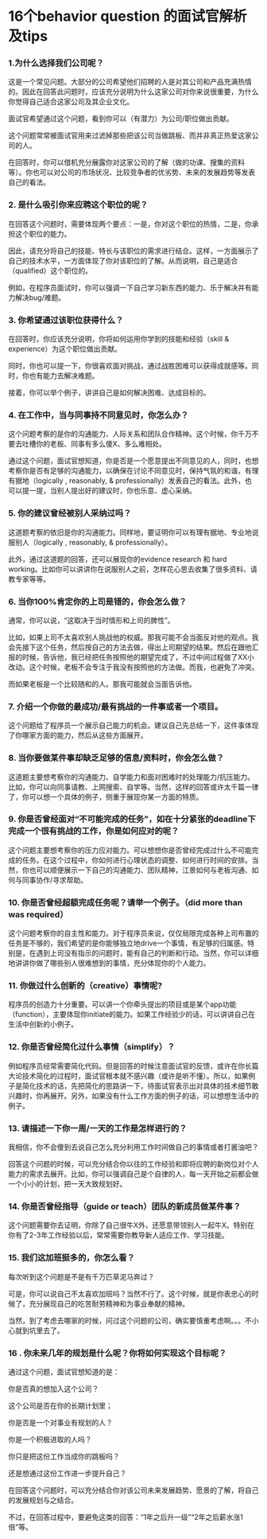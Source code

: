 # 16个behavior question 的面试官解析及tips

### 1.为什么选择我们公司呢？

这是一个常见问题。大部分的公司希望他们招聘的人是对其公司和产品充满热情的。因此在回答此问题时，应该充分说明为什么这家公司对你来说很重要，为什么你觉得自己适合这家公司及其企业文化。

面试官希望通过这个问题，看到你可以（有潜力）为公司/职位做出贡献。

这个问题常常被面试官用来过滤掉那些把该公司当做跳板、而并非真正热爱这家公司的人。

在回答时，你可以借机充分展露你对这家公司的了解（做的功课、搜集的资料等）。你也可以对公司的市场状况、比较竞争者的优劣势、未来的发展趋势等发表自己的看法。

### 2. 是什么吸引你来应聘这个职位的呢？

在回答这个问题时，需要体现两个要点：一是，你对这个职位的热情，二是，你承担这个职位的能力。

因此，请充分将自己的技能、特长与该职位的需求进行结合。这样，一方面展示了自己的技术水平，一方面体现了你对该职位的了解。从而说明，自己是适合（qualified）这个职位的。

例如，在程序员面试时，你可以强调一下自己学习新东西的能力、乐于解决并有能力解决bug/难题。

### 3. 你希望通过该职位获得什么？

在回答时，你应该充分说明，你将如何运用你学到的技能和经验（skill & experience）为这个职位做出贡献。

同时，你也可以提一下，你很喜欢面对挑战，通过战胜困难可以获得成就感等。同时，你也有能力去解决难题。

接着，你可以举个例子，讲讲自己是如何解决困难、达成目标的。

### 4. 在工作中，当与同事持不同意见时，你怎么办？

这个问题考察的是你的沟通能力、人际关系和团队合作精神。这个时候，你千万不要去吐槽你的老板、同事有多么傻X、多么难相处。

通过这个问题，面试官想知道，你是否是一个愿意提出不同意见的人，同时，也想考察你是否有足够的沟通能力，以确保在讨论不同意见时，保持气氛的和谐，有理有据地（logically , reasonably, & professionally）发表自己的看法。此外，也可以提一提，当别人提出好的建议时，你也乐意、虚心采纳。

### 5. 你的建议曾经被别人采纳过吗？

这道题考察的依旧是你的沟通能力。同样地，要证明你可以有理有据地、专业地说服别人（logically , reasonably, & professionally）。

此外，通过这道题的回答，还可以展现你的evidence research 和 hard working。比如你可以讲讲你在说服别人之前，怎样花心思去收集了很多资料、请教专家等等。

### 6. 当你100%肯定你的上司是错的，你会怎么做？

通常，你可以说，“这取决于当时情形和上司的脾性”。

比如，如果上司不太喜欢别人挑战他的权威。那我可能不会当面反对他的观点。我会先接下这个任务，然后按自己的方法去做，得出上司期望的结果。然后在跟他汇报的时候，告诉他，我已经把任务按照他的期望完成了，不过中间过程做了XX小改动。这个时候，老板不会专注于我没有按照他的方法做。而我，也避免了冲突。

而如果老板是一个比较随和的人。那我可能就会当面告诉他。

### 7. 介绍一个你做的最成功/最有挑战的一件事或者一个项目。

这个问题给了程序员一个展示自己能力的机会。建议自己先总结一下，这件事体现了你哪家方面的能力，然后从这些方面展开。

### 8. 当你要做某件事却缺乏足够的信息/资料时，你会怎么做？

这道题主要想考察你的沟通能力、自学能力和面对困难时的处理能力/抗压能力。比如，你可以向同事请教、上网搜索、自学等。当然，这样的回答或许太千篇一律了，你可以想一个具体的例子，侧重于展现你某一方面的特质。

### 9. 你是否曾经面对“不可能完成的任务”，如在十分紧张的deadline下完成一个很有挑战的工作，你是如何应对的呢？

这个问题主要想考察你的压力应对能力。可以想想你是否曾经完成过什么不可能完成的任务。在这个过程中，你如何进行心理状态的调整、如何进行时间的安排。当然，你也可以顺便展示一下自己的沟通能力、团队精神，江景如何与老板沟通、如何与同事协作/寻求帮助。

### 10. 你是否曾经超额完成任务呢？请举一个例子。（did more than was required）

这个问题考察你的自主性和能力。对于程序员来说，仅仅局限完成各种上司布置的任务是不够的，我们希望的是你能够独立地drive一个事情，有足够的归属感。特别是，在遇到上司没有指示的问题时，能有自己的判断和行动。当然，你可以详细地讲讲你做了哪些别人很难想到的事情，充分体现你的个人能力。

### 11. 你做过什么创新的（creative）事情呢?

程序员的创造力十分重要。可以讲一个你牵头提出的项目或是某个app功能（function），主要体现你initiate的能力。如果工作经验少的话，可以讲讲自己在生活中创新的小例子。

### 12. 你是否曾经简化过什么事情（simplify）？

例如程序员经常需要简化代码。但是回答的时候注意面试官的反馈，或许在你长篇大论技术简化的过程时，面试官根本就不感兴趣（或许是听不懂）。所以，如果例子是简化技术的话，先把简化的思路讲一下，待面试官表示出对具体的技术细节敢兴趣时，你再展开。另外，如果没有什么工作方面的例子的话，可以想想生活中的例子。

### 13. 请描述一下你一周/一天的工作是怎样进行的？

我相信，你不会傻到去说自己怎么充分利用工作时间做自己的事情或者打酱油吧？

回答这个问题的时候，可以充分结合你以往的工作经验和即将应聘的新岗位对个人能力的需求去展开。比如，你可以强调自己是个自律的人，每一天开始之前都会做一个小小的计划，把一天大致规划好。

### 14. 你是否曾经指导（guide or teach）团队的新成员做某件事？

这个问题需要你去证明，你除了自己很牛X外，还愿意带领别人一起牛X。特别在你有了2-3年工作经验以后，常常需要你教导新人适应工作、学习技能。

### 15. 我们这加班挺多的，你怎么看？

每次听到这个问题是不是有千万匹草泥马奔过？

可是，你可以说自己不太喜欢加班吗？当然不行了。这个时候，就是你表忠心的时候了，充分展现自己的吃苦耐劳精神和为事业奉献的精神。

当然，到了考虑去哪家的时候，问过这个问题的公司，确实要慎重考虑啊。。。不小心就到坑里去了。

### 16 . 你未来几年的规划是什么呢？你将如何实现这个目标呢？

通过这个问题，面试官想知道的是：

你是否真的想加入这个公司？

这个公司是否在你的长期计划里；

你是否是一个对事业有规划的人？

你是一个积极进取的人吗？

你只是把这份工作当成你的跳板吗？

还是想通过这份工作进一步提升自己？

在回答这个问题时，可以充分结合你对该公司未来发展趋势、愿景的了解，将自己的发展规划与之结合。

不过，在回答过程中，要避免这类的回答：“1年之后升一级”“2年之后薪水涨1倍”等。
